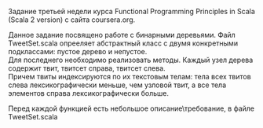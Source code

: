Задание третьей недели курса Functional Programming Principles in Scala (Scala 2 version) с сайта coursera.org.

Данное задание посвящено работе с бинарными деревьями. Файл TweetSet.scala опрееляет абстрактный класс с двумя конкретными подклассами: пустое дерево и непустое.  
Для последнего необходимо реализовать методы. Каждый узел дерева содержит твит, твитсет справа, твитсет слева.  
Причем твиты индексируются по их текстовым телам: тела всех твитов слева лексикографически меньше, чем узловой твит, а все тела элементов справа лексикографически больше.

Перед каждой функцией есть небольшое описание\требование, в файле TweetSet.scala
